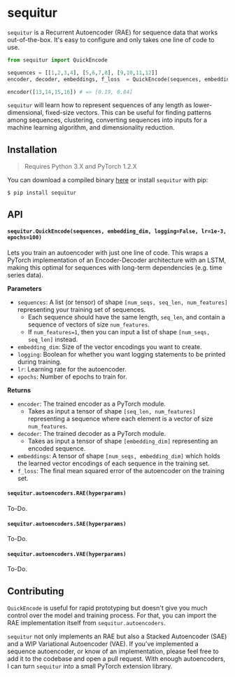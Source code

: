 # sequitur

`sequitur` is a Recurrent Autoencoder (RAE) for sequence data that works out-of-the-box. It's easy to configure and only takes one line of code to use.

```python
from sequitur import QuickEncode

sequences = [[1,2,3,4], [5,6,7,8], [9,10,11,12]]
encoder, decoder, embeddings, f_loss  = QuickEncode(sequences, embedding_dim=2)

encoder([13,14,15,16]) # => [0.19, 0.84]
```

`sequitur` will learn how to represent sequences of any length as lower-dimensional, fixed-size vectors. This can be useful for finding patterns among sequences, clustering, converting sequences into inputs for a machine learning algorithm, and dimensionality reduction.

## Installation

> Requires Python 3.X and PyTorch 1.2.X

You can download a compiled binary [here](https://github.com/shobrook/sequitur/) or install `sequitur` with pip:

`$ pip install sequitur`

## API

#### `sequitur.QuickEncode(sequences, embedding_dim, logging=False, lr=1e-3, epochs=100)`

Lets you train an autoencoder with just one line of code. This wraps a PyTorch implementation of an Encoder-Decoder architecture with an LSTM, making this optimal for sequences with long-term dependencies (e.g. time series data).

**Parameters**

- `sequences`: A list (or tensor) of shape `[num_seqs, seq_len, num_features]` representing your training set of sequences.
  - Each sequence should have the same length, `seq_len`, and contain a sequence of vectors of size `num_features`.
  - If `num_features=1`, then you can input a list of shape `[num_seqs, seq_len]` instead.
- `embedding_dim`: Size of the vector encodings you want to create.
- `logging`: Boolean for whether you want logging statements to be printed during training.
- `lr`: Learning rate for the autoencoder.
- `epochs`: Number of epochs to train for.

**Returns**

- `encoder`: The trained encoder as a PyTorch module.
  - Takes as input a tensor of shape `[seq_len, num_features]` representing a sequence where each element is a vector of size `num_features`.
- `decoder`: The trained decoder as a PyTorch module.
  - Takes as input a tensor of shape `[embedding_dim]` representing an encoded sequence.
- `embeddings`: A tensor of shape `[num_seqs, embedding_dim]` which holds the learned vector encodings of each sequence in the training set.
- `f_loss`: The final mean squared error of the autoencoder on the training set.

#### `sequitur.autoencoders.RAE(hyperparams)`

To-Do.

#### `sequitur.autoencoders.SAE(hyperparams)`

To-Do.

#### `sequitur.autoencoders.VAE(hyperparams)`

To-Do.

## Contributing

`QuickEncode` is useful for rapid prototyping but doesn't give you much control over the model and training process. For that, you can import the RAE implementation itself from `sequitur.autoencoders`.

`sequitur` not only implements an RAE but also a Stacked Autoencoder (SAE) and a WIP Variational Autoencoder (VAE). If you've implemented a sequence autoencoder, or know of an implementation, please feel free to add it to the codebase and open a pull request. With enough autoencoders, I can turn `sequitur` into a small PyTorch extension library.

<!--Provide proof that it's generally effective-->

<!-- https://github.com/szagoruyko/pytorchviz
https://github.com/RobRomijnders/AE_ts
https://github.com/erickrf/autoencoder
https://miro.medium.com/max/1400/1*sWc8g2yiQrOzntbVeGzbEQ.png
https://arxiv.org/pdf/1502.04681.pdf -->
